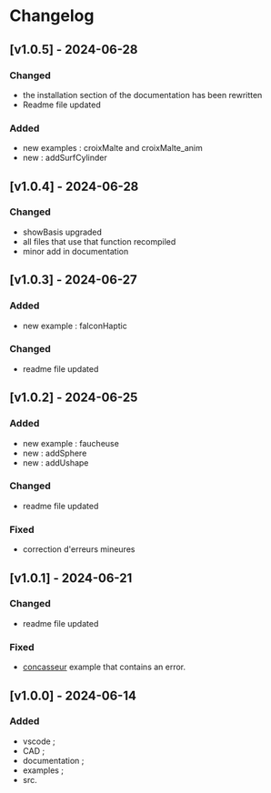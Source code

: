 # Changelog

## [v1.0.5] - 2024-06-28
### Changed
- the installation section of the documentation has been rewritten
- Readme file updated 
### Added
- new examples : croixMalte and croixMalte_anim
- new : addSurfCylinder


## [v1.0.4] - 2024-06-28
### Changed
- showBasis upgraded
- all files that use that function recompiled
- minor add in documentation


## [v1.0.3] - 2024-06-27
### Added
- new example : falconHaptic
### Changed
- readme file updated


## [v1.0.2] - 2024-06-25
### Added
- new example : faucheuse
- new : addSphere
- new : addUshape
### Changed
- readme file updated
### Fixed
- correction d'erreurs mineures


## [v1.0.1] - 2024-06-21
### Changed
- readme file updated
### Fixed
- [concasseur](./examples/concasseur/) example that contains an error.


## [v1.0.0] - 2024-06-14
### Added
- vscode ;
- CAD ;
- documentation ;
- examples ;
- src.